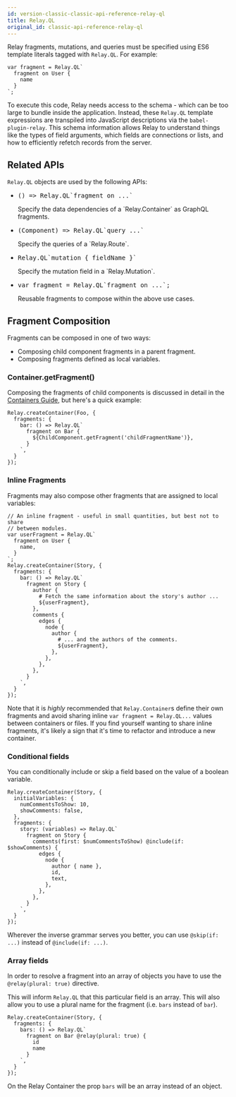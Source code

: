 ```yaml
---
id: version-classic-classic-api-reference-relay-ql
title: Relay.QL
original_id: classic-api-reference-relay-ql
---
```


Relay fragments, mutations, and queries must be specified using ES6 template literals tagged with `Relay.QL`. For example:

```
var fragment = Relay.QL`
  fragment on User {
    name
  }
`;
```

To execute this code, Relay needs access to the schema - which can be too large to bundle inside the application. Instead, these `Relay.QL` template expressions are transpiled into JavaScript descriptions via the `babel-plugin-relay`. This schema information allows Relay to understand things like the types of field arguments, which fields are connections or lists, and how to efficiently refetch records from the server.

## Related APIs

`Relay.QL` objects are used by the following APIs:

<ul class="apiIndex">
  <li>
    <pre>() => Relay.QL`fragment on ...`</pre>
    Specify the data dependencies of a `Relay.Container` as GraphQL fragments.
  </li>
  <li>
    <pre>(Component) => Relay.QL`query ...`</pre>
    Specify the queries of a `Relay.Route`.
  </li>
  <li>
    <pre>Relay.QL`mutation { fieldName }`</pre>
    Specify the mutation field in a `Relay.Mutation`.
  </li>
  <li>
    <pre>var fragment = Relay.QL`fragment on ...`;</pre>
    Reusable fragments to compose within the above use cases.
  </li>
</ul>


## Fragment Composition

Fragments can be composed in one of two ways:

- Composing child component fragments in a parent fragment.
- Composing fragments defined as local variables.

### Container.getFragment()

Composing the fragments of child components is discussed in detail in the [Containers Guide](guides-containers.html), but here's a quick example:

```{5}
Relay.createContainer(Foo, {
  fragments: {
    bar: () => Relay.QL`
      fragment on Bar {
        ${ChildComponent.getFragment('childFragmentName')},
      }
    `,
  }
});
```

### Inline Fragments

Fragments may also compose other fragments that are assigned to local variables:

```{3-7,14,21}
// An inline fragment - useful in small quantities, but best not to share
// between modules.
var userFragment = Relay.QL`
  fragment on User {
    name,
  }
`;
Relay.createContainer(Story, {
  fragments: {
    bar: () => Relay.QL`
      fragment on Story {
        author {
          # Fetch the same information about the story's author ...
          ${userFragment},
        },
        comments {
          edges {
            node {
              author {
                # ... and the authors of the comments.
                ${userFragment},
              },
            },
          },
        },
      }
    `,
  }
});
```

Note that it is *highly* recommended that `Relay.Container`s define their own fragments and avoid sharing inline `var fragment = Relay.QL...` values between containers or files. If you find yourself wanting to share inline fragments, it's likely a sign that it's time to refactor and introduce a new container.

### Conditional fields

You can conditionally include or skip a field based on the value of a boolean variable.

```{4,9}
Relay.createContainer(Story, {
  initialVariables: {
    numCommentsToShow: 10,
    showComments: false,
  },
  fragments: {
    story: (variables) => Relay.QL`
      fragment on Story {
        comments(first: $numCommentsToShow) @include(if: $showComments) {
          edges {
            node {
              author { name },
              id,
              text,
            },
          },
        },
      }
    `,
  }
});
```

Wherever the inverse grammar serves you better, you can use `@skip(if: ...)` instead of `@include(if: ...)`.

### Array fields

In order to resolve a fragment into an array of objects you have to use the `@relay(plural: true)` directive.

This will inform `Relay.QL` that this particular field is an array. This will also allow you to use a plural name for the fragment (i.e. `bars` instead of `bar`).

```{4,9}
Relay.createContainer(Story, {
  fragments: {
    bars: () => Relay.QL`
      fragment on Bar @relay(plural: true) {
        id
        name
      }
    `,
  }
});
```

On the Relay Container the prop `bars` will be an array instead of an object.
